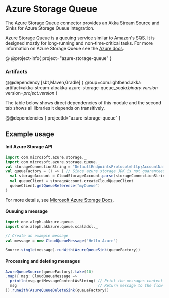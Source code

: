 # Azure Storage Queue

The Azure Storage Queue connector provides an Akka Stream Source and Sinks for Azure Storage Queue integration.

Azure Storage Queue is a queuing service similar to Amazon's SQS. It is designed mostly for long-running and non-time-critical tasks. For more information on Azure Storage Queue see the [Azure docs](https://azure.microsoft.com/en-us/services/storage/queues/).

@ @project-info{ project="azure-storage-queue" }

### Artifacts

@@dependency [sbt,Maven,Gradle] {
  group=com.lightbend.akka
  artifact=akka-stream-alpakka-azure-storage-queue_$scala.binary.version$
  version=$project.version$
}

The table below shows direct dependencies of this module and the second tab shows all libraries it depends on transitively.

@@dependencies { projectId="azure-storage-queue" }


## Example usage

#### Init Azure Storage API

```scala
import com.microsoft.azure.storage._
import com.microsoft.azure.storage.queue._
val storageConnectionString = "DefaultEndpointsProtocol=http;AccountName=<YourAccountName>;AccountKey=<YourKey>"
val queueFactory = () => { // Since azure storage JDK is not guaranteed to be thread-safe
  val storageAccount = CloudStorageAccount.parse(storageConnectionString)
  val queueClient = storageAccount.createCloudQueueClient
  queueClient.getQueueReference("myQueue")
}
```
For more details, see [Microsoft Azure Storage Docs](https://docs.microsoft.com/en-us/azure/storage/storage-java-how-to-use-queue-storage).

#### Queuing a message
```scala
import one.aleph.akkzure.queue._
import one.aleph.akkzure.queue.scaladsl._

// Create an example message
val message = new CloudQueueMessage("Hello Azure")

Source.single(message).runWith(AzureQueueSink(queueFactory))
```

#### Processing and deleting messages
```scala
AzureQueueSource(queueFactory).take(10)
.map({ msg: CloudQueueMessage =>
  println(msg.getMessageContentAsString) // Print the messages content
  msg                                    // Return message to the flow for deletion
}).runWith(AzureQueueDeleteSink(queueFactory))
```
